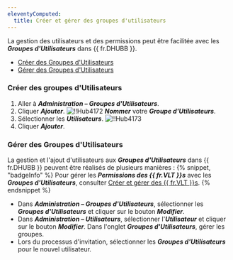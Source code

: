 ```yaml
---
eleventyComputed:
  title: Créer et gérer des groupes d'utilisateurs
---
```

La gestion des utilisateurs et des permissions peut être facilitée avec les ***Groupes d'Utilisateurs*** dans {{ fr.DHUBB }}.

* [Créer des Groupes d'Utilisateurs](#creer-des-groupes-d-utilisateurscreer-des-groupes-d-utilisateurs)
* [Gérer des Groupes d'Utilisateurs](#gerer-des-groupes-d-utilisateurs)

### Créer des groupes d'Utilisateurs

1. Aller à ***Administration – Groupes d'Utilisateurs***.
1. Cliquer ***Ajouter***.
![!!Hub4172](https://cdnweb.devolutions.net/docs/docs_en_hub_Hub4172.png)
***Nommer*** votre ***Groupe d'Utilisateurs***.
1. Sélectionner les ***Utilisateurs***.
![!!Hub4173](https://cdnweb.devolutions.net/docs/docs_en_hub_Hub4173.png)
1. Cliquer ***Ajouter***.

### Gérer des Groupes d'Utilisateurs

La gestion et l'ajout d'utilisateurs aux ***Groupes d'Utilisateurs*** dans {{ fr.DHUBB }} peuvent être réalisés de plusieurs manières :
{% snippet, "badgeInfo" %}
Pour gérer les ***Permissions des {{ fr.VLT }}s*** avec les ***Groupes d'Utilisateurs***, consulter [Créer et gérer des {{ fr.VLT }}s](/hub/web-interface/administration/management/vaults/create-manage-vaults/).
{% endsnippet %}

* Dans ***Administration – Groupes d'Utilisateurs***, sélectionner les ***Groupes d'Utilisateurs*** et cliquer sur le bouton ***Modifier***.
* Dans ***Administration – Utilisateurs***, sélectionner l'***Utilisateur*** et cliquer sur le bouton ***Modifier***. Dans l'onglet ***Groupes d'Utilisateurs***, gérer les groupes.
* Lors du processus d'invitation, sélectionner les ***Groupes d'Utilisateurs*** pour le nouvel utilisateur.
